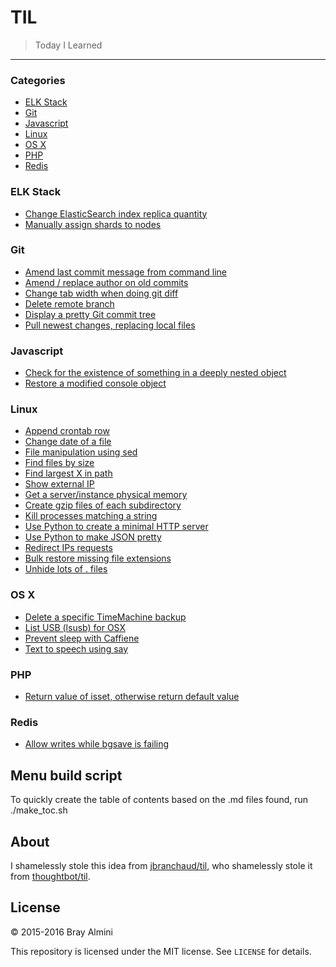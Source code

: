 # TIL

> Today I Learned

---

### Categories

* [ELK Stack](#elk-stack)
* [Git](#git)
* [Javascript](#javascript)
* [Linux](#linux)
* [OS X](#os-x)
* [PHP](#php)
* [Redis](#redis)


### ELK Stack
 - [Change ElasticSearch index replica quantity](ELK_Stack/change-replica-quantity.md)
 - [Manually assign shards to nodes](ELK_Stack/manual-shard-assignment.md)

### Git
 - [Amend last commit message from command line](Git/amend-last-commit.md)
 - [Amend / replace author on old commits](Git/amend-old-author.md)
 - [Change tab width when doing git diff](Git/change-tab-width.md)
 - [Delete remote branch](Git/delete-remote-branch.md)
 - [Display a pretty Git commit tree](Git/pretty-commit-tree.md)
 - [Pull newest changes, replacing local files](Git/pull-new-and-replace.md)

### Javascript
 - [Check for the existence of something in a deeply nested object](Javascript/check-in-deeply-nested-objects.md)
 - [Restore a modified console object](Javascript/restore-modified-console.md)

### Linux
 - [Append crontab row](Linux/append-crontab.md)
 - [Change date of a file](Linux/change-file-date.md)
 - [File manipulation using sed](Linux/file-manipulation-using-sed.md)
 - [Find files by size](Linux/find-by-size.md)
 - [Find largest X in path](Linux/find-largest-stuff.md)
 - [Show external IP](Linux/get-public-ip.md)
 - [Get a server/instance physical memory](Linux/get-server-physical-memory.md)
 - [Create gzip files of each subdirectory](Linux/gzip-directories.md)
 - [Kill processes matching a string](Linux/kill-by-string-match.md)
 - [Use Python to create a minimal HTTP server](Linux/python-http-server.md)
 - [Use Python to make JSON pretty](Linux/python-json-tool.md)
 - [Redirect IPs requests](Linux/redirect-ip-requests.md)
 - [Bulk restore missing file extensions](Linux/restore-missing-file-extensions.md)
 - [Unhide lots of . files](Linux/unhide-many-files.md)

### OS X
 - [Delete a specific TimeMachine backup](OS_X/delete-a-time-machine-backup.md)
 - [List USB (lsusb) for OSX](OS_X/lsusb-for-OSX.md)
 - [Prevent sleep with Caffiene](OS_X/prevent-sleep-with-caffiene.md)
 - [Text to speech using say](OS_X/text-to-speech.md)

### PHP
 - [Return value of isset, otherwise return default value](PHP/isset-or-default.md)

### Redis
 - [Allow writes while bgsave is failing](Redis/allow-writes-when-bgsave-fails.md)


## Menu build script

To quickly create the table of contents based on the .md files found, run ./make_toc.sh

## About

I shamelessly stole this idea from [jbranchaud/til](https://github.com/jbranchaud/til), who shamelessly stole it from [thoughtbot/til](https://github.com/thoughtbot/til).

## License

&copy; 2015-2016 Bray Almini

This repository is licensed under the MIT license. See `LICENSE` for details.